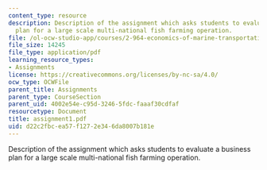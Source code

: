```yaml
---
content_type: resource
description: Description of the assignment which asks students to evaluate a business
  plan for a large scale multi-national fish farming operation.
file: /ol-ocw-studio-app/courses/2-964-economics-of-marine-transportation-industries-fall-2006/d22c2fbcea57f1272e346da8007b181e_assignment1.pdf
file_size: 14245
file_type: application/pdf
learning_resource_types:
- Assignments
license: https://creativecommons.org/licenses/by-nc-sa/4.0/
ocw_type: OCWFile
parent_title: Assignments
parent_type: CourseSection
parent_uid: 4002e54e-c95d-3246-5fdc-faaaf30cdfaf
resourcetype: Document
title: assignment1.pdf
uid: d22c2fbc-ea57-f127-2e34-6da8007b181e
---
```

Description of the assignment which asks students to evaluate a business plan for a large scale multi-national fish farming operation.